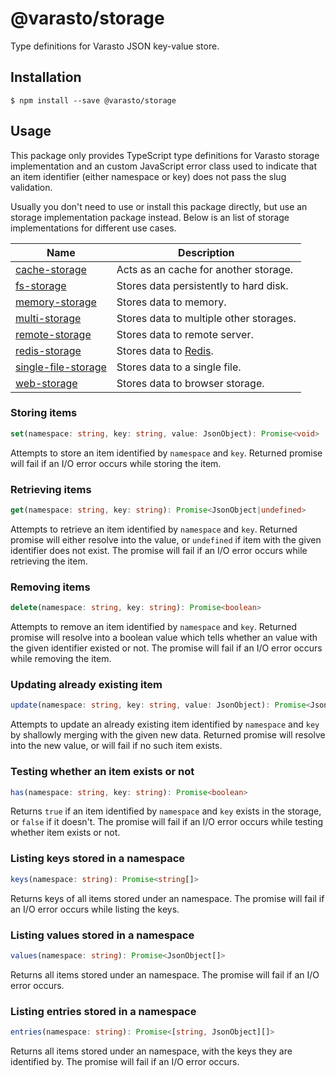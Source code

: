 # @varasto/storage

Type definitions for Varasto JSON key-value store.

## Installation

```shell
$ npm install --save @varasto/storage
```

## Usage

This package only provides TypeScript type definitions for Varasto storage
implementation and an custom JavaScript error class used to indicate that
an item identifier (either namespace or key) does not pass the slug validation.

Usually you don't need to use or install this package directly, but use an
storage implementation package instead. Below is an list of storage
implementations for different use cases.

| Name                  | Description                             |
| --------------------- | --------------------------------------- |
| [cache-storage]       | Acts as an cache for another storage.   |
| [fs-storage]          | Stores data persistently to hard disk.  |
| [memory-storage]      | Stores data to memory.                  |
| [multi-storage]       | Stores data to multiple other storages. |
| [remote-storage]      | Stores data to remote server.           |
| [redis-storage]       | Stores data to [Redis].                 |
| [single-file-storage] | Stores data to a single file.           |
| [web-storage]         | Stores data to browser storage.         |

[cache-storage]: https://www.npmjs.com/package/@varasto/cache-storage
[fs-storage]: https://www.npmjs.com/package/@varasto/fs-storage
[memory-storage]: https://www.npmjs.com/package/@varasto/memory-storage
[multi-storage]: https://www.npmjs.com/package/@varasto/multi-storage
[remote-storage]: https://www.npmjs.com/package/@varasto/remote-storage
[redis-storage]: https://www.npmjs.com/package/@varasto/redis-storage
[single-file-storage]: https://www.npmjs.com/package/@varasto/single-file-storage
[web-storage]: https://www.npmjs.com/package/@varasto/web-storage
[redis]: https://redis.io

### Storing items

```TypeScript
set(namespace: string, key: string, value: JsonObject): Promise<void>
```

Attempts to store an item identified by `namespace` and `key`. Returned
promise will fail if an I/O error occurs while storing the item.

### Retrieving items

```TypeScript
get(namespace: string, key: string): Promise<JsonObject|undefined>
```

Attempts to retrieve an item identified by `namespace` and `key`. Returned
promise will either resolve into the value, or `undefined` if item with the
given identifier does not exist. The promise will fail if an I/O error
occurs while retrieving the item.

### Removing items

```TypeScript
delete(namespace: string, key: string): Promise<boolean>
```

Attempts to remove an item identified by `namespace` and `key`. Returned
promise will resolve into a boolean value which tells whether an value with
the given identifier existed or not. The promise will fail if an I/O error
occurs while removing the item.

### Updating already existing item

```TypeScript
update(namespace: string, key: string, value: JsonObject): Promise<JsonObject>
```

Attempts to update an already existing item identified by `namespace` and `key`
by shallowly merging with the given new data. Returned promise will resolve
into the new value, or will fail if no such item exists.

### Testing whether an item exists or not

```TypeScript
has(namespace: string, key: string): Promise<boolean>
```

Returns `true` if an item identified by `namespace` and `key` exists in the
storage, or `false` if it doesn't. The promise will fail if an I/O error
occurs while testing whether item exists or not.

### Listing keys stored in a namespace

```TypeScript
keys(namespace: string): Promise<string[]>
```

Returns keys of all items stored under an namespace. The promise will fail if
an I/O error occurs while listing the keys.

### Listing values stored in a namespace

```TypeScript
values(namespace: string): Promise<JsonObject[]>
```

Returns all items stored under an namespace. The promise will fail if an I/O
error occurs.

### Listing entries stored in a namespace

```TypeScript
entries(namespace: string): Promise<[string, JsonObject][]>
```

Returns all items stored under an namespace, with the keys they are identified
by. The promise will fail if an I/O error occurs.
